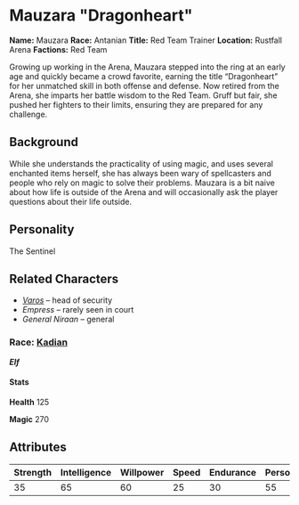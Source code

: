 # Mauzara "Dragonheart"

**Name:** Mauzara 
**Race:** Antanian
**Title:** Red Team Trainer
**Location:** Rustfall Arena
**Factions:** Red Team 


Growing up working in the Arena, Mauzara stepped into the ring at an early age and quickly became a crowd favorite, earning the title “Dragonheart” for her unmatched skill in both offense and defense. Now retired from the Arena, she imparts her battle wisdom to the Red Team. Gruff but fair, she pushed her fighters to their limits, ensuring they are prepared for any challenge.

## Background


While she understands the practicality of using magic, and uses several enchanted items herself, she has always been wary of spellcasters and people who rely on magic to solve their problems. 
Mauzara is a bit naive about how life is outside of the Arena and will occasionally ask the player questions about their life outside.



## Personality

The Sentinel


## Related Characters

- *[Varos](/HeartlandsCodex/Heartlands/Races/Kadian)* – head of security  
- *Empress* – rarely seen in court  
- *General Niraan* – general

### **Race:** [Kadian](/HeartlandsCodex/Heartlands/Races/Kadian)
 ***Elf***


#### Stats ####

**Health** 125

**Magic** 270

## Attributes

| Strength  | Intelligence | Willpower  | Speed  | Endurance  | Personality  | Luck  |
|------|------|------|------|------|------|------|
| 35    | 65   | 60    | 25    | 30    | 55    | 50 |
